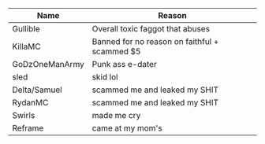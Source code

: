 |   Name   |                      Reason                       |
|----------|---------------------------------------------------|
| Gullible | Overall toxic faggot that abuses                  |
| KillaMC  | Banned for no reason on faithful + scammed $5     |
| GoDzOneManArmy | Punk ass e-dater |
| sled | skid lol |
| Delta/Samuel | scammed me and leaked my SHIT |
| RydanMC | scammed me and leaked my SHIT |
| Swirls | made me cry |
| Reframe | came at my mom's |

